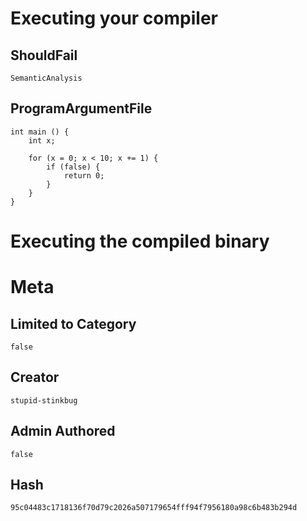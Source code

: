 # Executing your compiler

## ShouldFail

```
SemanticAnalysis
```

## ProgramArgumentFile

```
int main () {
    int x;

    for (x = 0; x < 10; x += 1) {
        if (false) {
            return 0;
        }
    }
}
```

# Executing the compiled binary

# Meta

## Limited to Category

```
false
```

## Creator

```
stupid-stinkbug
```

## Admin Authored

```
false
```

## Hash

```
95c04483c1718136f70d79c2026a507179654fff94f7956180a98c6b483b294d
```
